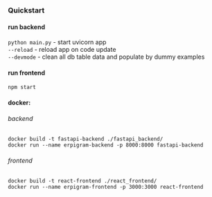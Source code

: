 ### Quickstart
#### run backend

`python main.py` - start uvicorn app<br/>
`--reload` - reload app on code update<br/>
`--devmode` - clean all db table data and populate by dummy examples<br/>

#### run frontend
`npm start`<br/>

#### docker: 
###### backend
`docker build -t fastapi-backend ./fastapi_backend/`<br/>
`docker run --name erpigram-backend -p 8000:8000 fastapi-backend`<br/>
###### frontend
`docker build -t react-frontend ./react_frontend/`<br/>
`docker run --name erpigram-frontend -p 3000:3000 react-frontend`<br/>

